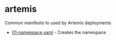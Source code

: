 # artemis
Common manifests to used by Artemis deployments

- [01-namespace.yaml](01-namespace.yaml) - Creates the namespace

